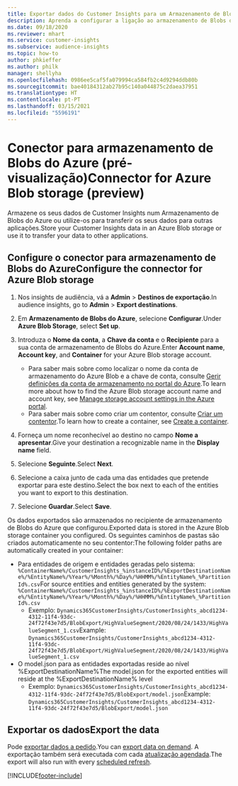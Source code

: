 ```yaml
---
title: Exportar dados do Customer Insights para um Armazenamento de Blobs do Azure
description: Aprenda a configurar a ligação ao armazenamento de Blobs do Azure.
ms.date: 09/18/2020
ms.reviewer: mhart
ms.service: customer-insights
ms.subservice: audience-insights
ms.topic: how-to
author: phkieffer
ms.author: philk
manager: shellyha
ms.openlocfilehash: 0986ee5caf5fa079994ca584fb2c4d9294ddb80b
ms.sourcegitcommit: bae40184312ab27b95c140a044875c2daea37951
ms.translationtype: HT
ms.contentlocale: pt-PT
ms.lasthandoff: 03/15/2021
ms.locfileid: "5596191"
---
```

# <a name="connector-for-azure-blob-storage-preview"></a><span data-ttu-id="9682f-103">Conector para armazenamento de Blobs do Azure (pré-visualização)</span><span class="sxs-lookup"><span data-stu-id="9682f-103">Connector for Azure Blob storage (preview)</span></span>

<span data-ttu-id="9682f-104">Armazene os seus dados de Customer Insights num Armazenamento de Blobs do Azure ou utilize-os para transferir os seus dados para outras aplicações.</span><span class="sxs-lookup"><span data-stu-id="9682f-104">Store your Customer Insights data in an Azure Blob storage or use it to transfer your data to other applications.</span></span>

## <a name="configure-the-connector-for-azure-blob-storage"></a><span data-ttu-id="9682f-105">Configure o conector para armazenamento de Blobs do Azure</span><span class="sxs-lookup"><span data-stu-id="9682f-105">Configure the connector for Azure Blob storage</span></span>

1. <span data-ttu-id="9682f-106">Nos insights de audiência, vá a **Admin** > **Destinos de exportação**.</span><span class="sxs-lookup"><span data-stu-id="9682f-106">In audience insights, go to **Admin** > **Export destinations**.</span></span>

1. <span data-ttu-id="9682f-107">Em **Armazenamento de Blobs do Azure**, selecione **Configurar**.</span><span class="sxs-lookup"><span data-stu-id="9682f-107">Under **Azure Blob Storage**, select **Set up**.</span></span>

1. <span data-ttu-id="9682f-108">Introduza o **Nome da conta**, a **Chave da conta** e o **Recipiente** para a sua conta de armazenamento de Blobs do Azure.</span><span class="sxs-lookup"><span data-stu-id="9682f-108">Enter **Account name**, **Account key**, and **Container** for your Azure Blob storage account.</span></span>
    - <span data-ttu-id="9682f-109">Para saber mais sobre como localizar o nome da conta de armazenamento do Azure Blob e a chave de conta, consulte [Gerir definições da conta de armazenamento no portal do Azure](/azure/storage/common/storage-account-manage).</span><span class="sxs-lookup"><span data-stu-id="9682f-109">To learn more about how to find the Azure Blob storage account name and account key, see [Manage storage account settings in the Azure portal](/azure/storage/common/storage-account-manage).</span></span>
    - <span data-ttu-id="9682f-110">Para saber mais sobre como criar um contentor, consulte [Criar um contentor](/azure/storage/blobs/storage-quickstart-blobs-portal#create-a-container).</span><span class="sxs-lookup"><span data-stu-id="9682f-110">To learn how to create a container, see [Create a container](/azure/storage/blobs/storage-quickstart-blobs-portal#create-a-container).</span></span>

1. <span data-ttu-id="9682f-111">Forneça um nome reconhecível ao destino no campo **Nome a apresentar**.</span><span class="sxs-lookup"><span data-stu-id="9682f-111">Give your destination a recognizable name in the **Display name** field.</span></span>

1. <span data-ttu-id="9682f-112">Selecione **Seguinte**.</span><span class="sxs-lookup"><span data-stu-id="9682f-112">Select **Next**.</span></span>

1. <span data-ttu-id="9682f-113">Selecione a caixa junto de cada uma das entidades que pretende exportar para este destino.</span><span class="sxs-lookup"><span data-stu-id="9682f-113">Select the box next to each of the entities you want to export to this destination.</span></span>

1. <span data-ttu-id="9682f-114">Selecione **Guardar**.</span><span class="sxs-lookup"><span data-stu-id="9682f-114">Select **Save**.</span></span>

<span data-ttu-id="9682f-115">Os dados exportados são armazenados no recipiente de armazenamento de Blobs do Azure que configurou.</span><span class="sxs-lookup"><span data-stu-id="9682f-115">Exported data is stored in the Azure Blob storage container you configured.</span></span> <span data-ttu-id="9682f-116">Os seguintes caminhos de pastas são criados automaticamente no seu contentor:</span><span class="sxs-lookup"><span data-stu-id="9682f-116">The following folder paths are automatically created in your container:</span></span>

- <span data-ttu-id="9682f-117">Para entidades de origem e entidades geradas pelo sistema: `%ContainerName%/CustomerInsights_%instanceID%/%ExportDestinationName%/%EntityName%/%Year%/%Month%/%Day%/%HHMM%/%EntityName%_%PartitionId%.csv`</span><span class="sxs-lookup"><span data-stu-id="9682f-117">For source entities and entities generated by the system: `%ContainerName%/CustomerInsights_%instanceID%/%ExportDestinationName%/%EntityName%/%Year%/%Month%/%Day%/%HHMM%/%EntityName%_%PartitionId%.csv`</span></span>
  - <span data-ttu-id="9682f-118">Exemplo: `Dynamics365CustomerInsights/CustomerInsights_abcd1234-4312-11f4-93dc-24f72f43e7d5/BlobExport/HighValueSegment/2020/08/24/1433/HighValueSegment_1.csv`</span><span class="sxs-lookup"><span data-stu-id="9682f-118">Example: `Dynamics365CustomerInsights/CustomerInsights_abcd1234-4312-11f4-93dc-24f72f43e7d5/BlobExport/HighValueSegment/2020/08/24/1433/HighValueSegment_1.csv`</span></span>
- <span data-ttu-id="9682f-119">O model.json para as entidades exportadas reside ao nível %ExportDestinationName%</span><span class="sxs-lookup"><span data-stu-id="9682f-119">The model.json for the exported entities will reside at the %ExportDestinationName% level</span></span>
  - <span data-ttu-id="9682f-120">Exemplo: `Dynamics365CustomerInsights/CustomerInsights_abcd1234-4312-11f4-93dc-24f72f43e7d5/BlobExport/model.json`</span><span class="sxs-lookup"><span data-stu-id="9682f-120">Example: `Dynamics365CustomerInsights/CustomerInsights_abcd1234-4312-11f4-93dc-24f72f43e7d5/BlobExport/model.json`</span></span>

## <a name="export-the-data"></a><span data-ttu-id="9682f-121">Exportar os dados</span><span class="sxs-lookup"><span data-stu-id="9682f-121">Export the data</span></span>

<span data-ttu-id="9682f-122">Pode [exportar dados a pedido](export-destinations.md#export-data-on-demand).</span><span class="sxs-lookup"><span data-stu-id="9682f-122">You can [export data on demand](export-destinations.md#export-data-on-demand).</span></span> <span data-ttu-id="9682f-123">A exportação também será executada com cada [atualização agendada](system.md#schedule-tab).</span><span class="sxs-lookup"><span data-stu-id="9682f-123">The export will also run with every [scheduled refresh](system.md#schedule-tab).</span></span>


[!INCLUDE[footer-include](../includes/footer-banner.md)]